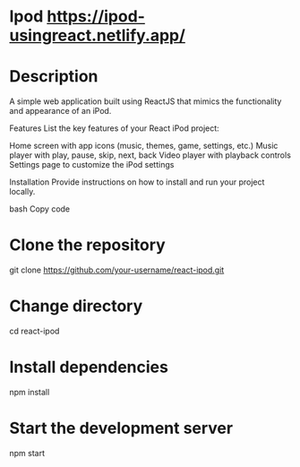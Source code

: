 # Ipod  https://ipod-usingreact.netlify.app/


# Description
A simple web application built using ReactJS that mimics the functionality and appearance of an iPod.

Features
List the key features of your React iPod project:

Home screen with app icons (music, themes, game, settings, etc.)
Music player with play, pause, skip, next, back
Video player with playback controls
Settings page to customize the iPod settings

Installation
Provide instructions on how to install and run your project locally.

bash
Copy code
# Clone the repository
git clone https://github.com/your-username/react-ipod.git

# Change directory
cd react-ipod

# Install dependencies
npm install

# Start the development server
npm start



